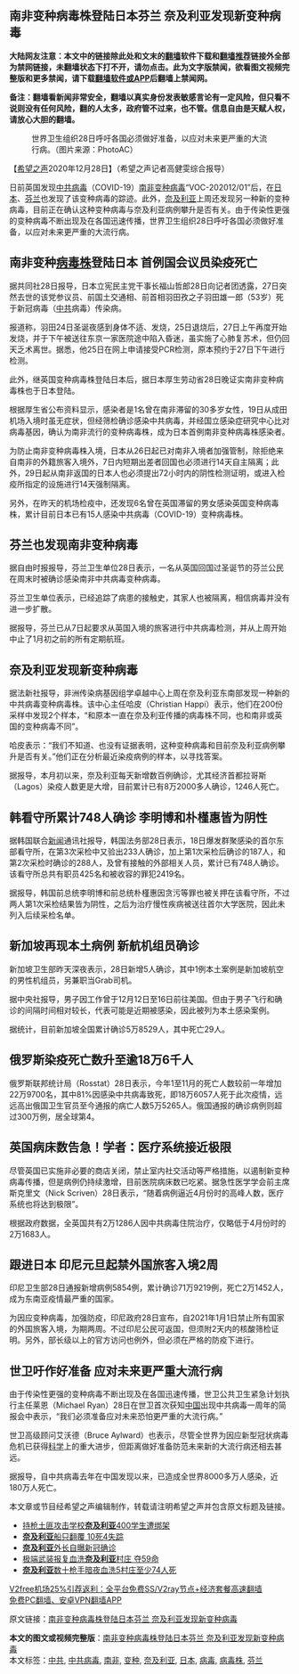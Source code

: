  <h2>南非变种病毒株登陆日本芬兰 奈及利亚发现新变种病毒</h2> <p class="notice"><b>大陆网友注意：本文中的链接除此处和文末的<a href="https://github.com/bannedbook/fanqiang" >翻墙</a>软件下载和<a href="https://github.com/killgcd/justmysocks/blob/master/README.md">翻墙推荐</a>链接外全部为禁网链接，未翻墙状态下打不开，请勿点击。此为文字版禁闻，欲看图文视频完整版和更多禁闻，请下载<a href="https://github.com/bannedbook/fanqiang">翻墙软件或APP</a>后翻墙上禁闻网。</p><p>备注：翻墙看新闻非常安全，翻墙以真实身份发表敏感言论有一定风险，但只看不说则没有任何风险，翻的人太多，政府管不过来，也不管。信息自由是天赋人权，请放心大胆的翻墙。</b></p>  <div class="entry"> <figure> <p><figcaption>世界卫生组织28日呼吁各国必须做好准备，以应对未来更严重的大流行病。（图片来源：PhotoAC）</figcaption></figure> <p>【<span class='wp_keywordlink_affiliate'><a href="https://www.soundofhope.org" title="希望之声" target="_blank">希望之声</a></span>2020年12月28日】（希望之声记者高健雯综合报导）</p> <p>日前英国发现<a href="https://www.bannedbook.org/bnews/tag/%e4%b8%ad%e5%85%b1%e7%97%85%e6%af%92/" class="st_tag internal_tag" rel="tag" title="标签 中共病毒 下的日志">中共病毒</a>（COVID-19）<a href="https://www.bannedbook.org/bnews/tag/%e5%8d%97%e9%9d%9e/" class="st_tag internal_tag" rel="tag" title="标签 南非 下的日志">南非</a><a href="https://www.bannedbook.org/bnews/tag/%E5%8F%98%E7%A7%8D/" class="st_tag internal_tag" rel="tag" title="标签 变种 下的日志">变种</a><a href="https://www.bannedbook.org/bnews/tag/%e7%97%85%e6%af%92/" class="st_tag internal_tag" rel="tag" title="标签 病毒 下的日志">病毒</a>“VOC-202012/01”后，在<a href="https://www.bannedbook.org/bnews/tag/%e6%97%a5%e6%9c%ac/" class="st_tag internal_tag" rel="tag" title="标签 日本 下的日志">日本</a>、<a href="https://www.bannedbook.org/bnews/tag/%e8%8a%ac%e5%85%b0/" class="st_tag internal_tag" rel="tag" title="标签 芬兰 下的日志">芬兰</a>也发现了该变种病毒的踪迹。此外，<a href="https://www.bannedbook.org/bnews/tag/%e5%a5%88%e5%8f%8a%e5%88%a9%e4%ba%9a/" class="st_tag internal_tag" rel="tag" title="标签 奈及利亚 下的日志">奈及利亚</a>上周还发现另一种新的变种病毒，目前正在确认这种变种病毒与奈及利亚病例攀升是否有关。由于传染性更强的变种病毒不断出现及在各国迅速传播，世界卫生组织28日呼吁各国必须做好准备，以应对未来更严重的大流行病。</p> <h2>南非变种<a href="https://www.bannedbook.org/bnews/tag/%E7%97%85%E6%AF%92%E6%A0%AA/" class="st_tag internal_tag" rel="tag" title="标签 病毒株 下的日志">病毒株</a>登陆日本 首例国会议员染疫死亡</h2> <p>据共同社28日报导，日本立宪民主党干事长福山哲郎28日向记者团透露，27日突然去世的该党参议员、前国土交通相、前首相羽田孜之子羽田雄一郎（53岁）死于新冠病毒（<a href="https://www.bannedbook.org/bnews/tag/%e4%b8%ad%e5%85%b1/" class="st_tag internal_tag" rel="tag" title="标签 中共 下的日志">中共</a>病毒）传染病。</p> <p>报道称，羽田24日圣诞夜感到身体不适、发烧，25日退烧后，27日上午再度开始发烧，并于下午被送往东京一家医院途中陷入昏迷，虽实施了心肺复苏术，但仍回天乏术离世。据悉，他25日在网上申请接受PCR检测，原本预约于27日下午进行检测。</p> <p>此外，继英国变种病毒株登陆日本后，据日本厚生劳动省28日晚证实南非变种病毒株也于日本登陆。</p> <p>根据厚生省公布资料显示，感染者是1名曾在南非滞留的30多岁女性，19日从成田机场入境时虽无症状，但经筛检确诊感染中共病毒，并经国立感染症研究中心比对病毒基因，确认为南非流行的变种病毒株，成为日本首例南非变种病毒株感染者。</p> <p>为防止南非变种病毒株入境，日本从26日起已对南非入境者加强管制，除拒绝来自南非的外籍旅客入境外，7日内短期出差者回国也必须进行14天自主隔离；此外，29日起从南非返国的日本人也必须提出72小时内的阴性检测证明，或进入检疫所指定的设施进行14天强制隔离。</p>  <p>另外，在昨天的机场检疫中，还发现6名曾在英国滞留的男女感染英国变种病毒株，累计目前日本已有15人感染中共病毒（COVID-19）变种病毒株。</p> <h2>芬兰也发现南非变种病毒</h2> <p>据自由时报报导，芬兰卫生单位28日表示，一名从英国回国过圣诞节的芬兰公民在周末时被确诊感染南非中共病毒变种病毒。</p> <p>芬兰卫生单位表示，已经追踪了病患的接触史，其家人也被隔离，相信病毒并没有进一步扩散。</p> <p>据报导，芬兰已从7日起要求从英国入境的旅客进行中共病毒检测，并从上周开始中止了1月初之前的所有定期航班。</p> <h2>奈及利亚发现新变种病毒</h2> <p>据法新社报导，非洲传染病基因组学卓越中心上周在奈及利亚东南部发现一种新的中共病毒变种病毒株。该中心主任哈皮（Christian Happi）表示，他们在200份采样中发现2个样本，“和原本一直在奈及利亚传播的病毒株不同，也和南非或英国的变种病毒不同”。</p> <p>哈皮表示：“我们不知道、也没有证据表明，这种变种病毒和目前奈及利亚病例攀升是否有关。”他们正在分析最近染疫病例的样本，以寻找答案。</p> <p>据报导，本月初以来，奈及利亚每天新增数百例确诊，尤其经济首都拉哥斯（Lagos）染疫人数更是大增，目前累计已有8万2000多人确诊，1246人死亡。</p>  <h2>韩看守所累计748人确诊 李明博和朴槿惠皆为阴性</h2> <p>据韩国联合<span class='wp_keywordlink_affiliate'><a href="https://www.bannedbook.org/" title="新闻">新闻</a></span>通讯社报导，韩国法务部28日表示，18日爆发群聚感染的首尔东部看守所，在第3次采检中又验出233人确诊，加上第1次采检后确诊的187人，和第2次采检时确诊的288人，及曾有接触的外部相关人员，累计已有748人确诊。该看守所总共有职员425名和被收容的罪犯2419名。</p> <p>据报导，韩国前总统李明博和前总统朴槿惠因贪污等罪也被关押在该看守所，不过两人第1次采检结果皆为阴性，之后为治疗慢性疾病被送往首尔大学医院，因此未列入后续采检名单。</p> <h2>新加坡再现本土病例 新航机组员确诊</h2> <p>新加坡卫生部昨天深夜表示，28日新增5人确诊，其中1例本土案例是新加坡航空的男性机组员，另兼职当Grab司机。</p> <p>据中央社报导，男子因工作曾于12月12日至16日前往美国。但由于男子飞行和确诊的间隔时间相对较长，代表可能是近期被感染，因此被列为本土感染案例。</p> <p>据统计，目前新加坡全国累计确诊5万8529人，其中死亡29人。</p> <h2>俄罗斯染疫死亡数升至逾18万6千人</h2> <p>俄罗斯联邦统计局（Rosstat）28日表示，今年1至11月的死亡人数较前一年增加22万9700名，其中81%因感染中共病毒致死，即18万6057人死于此次疫情，远远高出俄国卫生官员至今通报的病亡人数5万5265人。俄国通报的确诊病例则超过300万例，居全球第4。</p> <h2>英国病床数告急！学者：医疗系统接近极限</h2> <p>尽管英国已实施非必要的商店关闭，禁止室内社交活动等严格措施，以遏制新变种病毒传播，但是病例仍持续激增，目前医院病床数已吃紧。据急性医学学会前主席斯克里文（Nick Scriven）28日表示，“随着病例逼近4月份时的高峰人数，医疗系统也将达到极限”。</p>  <p>根据政府数据，全英国共有2万1286人因中共病毒住院治疗，仅略低于4月份时的2万1683人。</p> <h2>跟进日本 印尼元旦起禁外国旅客入境2周</h2> <p>印尼卫生部28日通报新增病例5854例，累计确诊71万9219例，死亡2万1452人，成为东南亚疫情最严重的国家。</p> <p>为因应变种病毒，加强防疫，印尼政府28日宣布，自2021年1月1日禁止所有国家的外国旅客入境，为期两周。不过印尼公民可返国，但须附2天内的核酸筛检证明。另外，部长级以上的官方访问也例外，但必须在严格的防疫下进行。</p> <h2>世卫吁作好准备 应对未来更严重大流行病</h2> <p>由于传染性更强的变种病毒不断出现及在各国迅速传播，世卫公共卫生紧急计划执行主任莱恩（Michael Ryan）28日在世卫首次获知<span class='wp_keywordlink_affiliate'><a href="https://www.bannedbook.org/" title="中国" target="_blank">中国</a></span>出现中共病毒一周年的简报会中表示，“我们必须准备应对未来恐怕更严重的大流行病。”</p> <p>世卫高级顾问艾沃德（Bruce Aylward）也表示，尽管全世界为因应新型冠状病毒危机已获得<span class='wp_keywordlink'><a href="https://www.bannedbook.org/forum11/topic309.html" title="禁片：“科学”的棍子" target="_blank">科学</a></span>上的重大进步，但距离做好准备防范未来新的大流行病还相去甚远。</p> <p>据报导，自中共病毒去年在中国发现以来，已造成全世界8000多万人感染，近180万人死亡。</p> <p>本文章或节目经希望之声编辑制作，转载请注明希望之声并包含原文标题及链接。</p>  <ul class='op-related-articles' title='相关阅读'> <li><a href='https://www.bannedbook.org/bnews/baitai/20201213/1447125.html' target='_blank'>持枪土匪攻击学校<b>奈及利亚</b>400学生遭绑架</a></li> <li><a href='https://www.bannedbook.org/bnews/baitai/20200802/1373393.html' target='_blank'><b>奈及利亚</b>船只翻覆 10死4失踪</a></li> <li><a href='https://www.bannedbook.org/bnews/baitai/20200720/1363529.html' target='_blank'><b>奈及利亚</b>外长自曝新冠确诊</a></li> <li><a href='https://www.bannedbook.org/bnews/baitai/20200610/1342703.html' target='_blank'>极端武装报复血洗<b>奈及利亚</b>村庄 夺59命</a></li> <li><a href='https://www.bannedbook.org/bnews/baitai/20200530/1336959.html' target='_blank'><b>奈及利亚</b>数十枪手暗夜血洗5村庄至少74人死</a></li> </ul> <p class="texttj"> <a href="https://www.bannedbook.org/forum23/topic22702.html" target="_blank">V2free机场25%引荐返利：全平台免费SS/V2ray节点+经济套餐高速翻墙</a><br/> <a href="https://github.com/bannedbook/fanqiang/wiki/%E7%A6%81%E9%97%BB%E7%BD%91%E5%AE%89%E5%8D%93%E7%BF%BB%E5%A2%99%E6%96%B0%E9%97%BBAPP" target="_blank">免费PC翻墙、安卓VPN翻墙APP</a></p><p>原文链接：<a class="src_link"  href="https://www.soundofhope.org/post/458215" target="_blank">南非变种病毒株登陆日本芬兰 奈及利亚发现新变种病毒</a></p><a name='sharetosocial'></a>       <div><b>本文的图文或视频完整版</b>：<a href='https://www.bannedbook.org/bnews/comments/20201229/1457071.html'>南非变种病毒株登陆日本芬兰 奈及利亚发现新变种病毒</a></div>  </div><!--END ENTRY--> <div class="postfooter"> <div>本文标签：<a href="https://www.bannedbook.org/bnews/tag/%e4%b8%ad%e5%85%b1/" rel="tag">中共</a>, <a href="https://www.bannedbook.org/bnews/tag/%e4%b8%ad%e5%85%b1%e7%97%85%e6%af%92/" rel="tag">中共病毒</a>, <a href="https://www.bannedbook.org/bnews/tag/%e5%8d%97%e9%9d%9e/" rel="tag">南非</a>, <a href="https://www.bannedbook.org/bnews/tag/%E5%8F%98%E7%A7%8D/" rel="tag">变种</a>, <a href="https://www.bannedbook.org/bnews/tag/%e5%a5%88%e5%8f%8a%e5%88%a9%e4%ba%9a/" rel="tag">奈及利亚</a>, <a href="https://www.bannedbook.org/bnews/tag/%e6%97%a5%e6%9c%ac/" rel="tag">日本</a>, <a href="https://www.bannedbook.org/bnews/tag/%e7%97%85%e6%af%92/" rel="tag">病毒</a>, <a href="https://www.bannedbook.org/bnews/tag/%E7%97%85%E6%AF%92%E6%A0%AA/" rel="tag">病毒株</a>, <a href="https://www.bannedbook.org/bnews/tag/%e8%8a%ac%e5%85%b0/" rel="tag">芬兰</a></div>  </div><!--END POSTFOOTER--> 